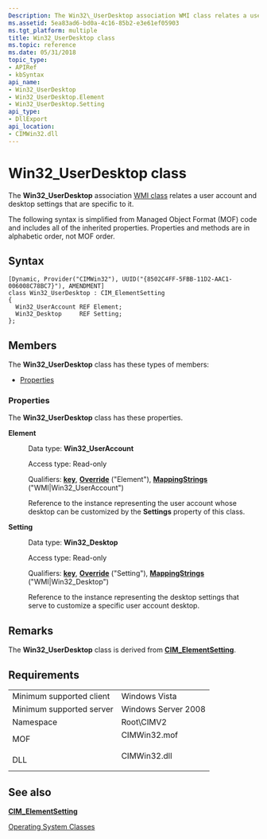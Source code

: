 ```yaml
---
Description: The Win32\_UserDesktop association WMI class relates a user account and desktop settings that are specific to it.
ms.assetid: 5ea83ad6-bd0a-4c16-85b2-e3e61ef05903
ms.tgt_platform: multiple
title: Win32_UserDesktop class
ms.topic: reference
ms.date: 05/31/2018
topic_type: 
- APIRef
- kbSyntax
api_name: 
- Win32_UserDesktop
- Win32_UserDesktop.Element
- Win32_UserDesktop.Setting
api_type: 
- DllExport
api_location: 
- CIMWin32.dll
---
```


# Win32\_UserDesktop class

The **Win32\_UserDesktop** association [WMI class](../wmisdk/retrieving-a-class.md) relates a user account and desktop settings that are specific to it.

The following syntax is simplified from Managed Object Format (MOF) code and includes all of the inherited properties. Properties and methods are in alphabetic order, not MOF order.

## Syntax

``` syntax
[Dynamic, Provider("CIMWin32"), UUID("{8502C4FF-5FBB-11D2-AAC1-006008C78BC7}"), AMENDMENT]
class Win32_UserDesktop : CIM_ElementSetting
{
  Win32_UserAccount REF Element;
  Win32_Desktop     REF Setting;
};
```

## Members

The **Win32\_UserDesktop** class has these types of members:

-   [Properties](#properties)

### Properties

The **Win32\_UserDesktop** class has these properties.

<dl> <dt>

**Element**
</dt> <dd> <dl> <dt>

Data type: **Win32\_UserAccount**
</dt> <dt>

Access type: Read-only
</dt> <dt>

Qualifiers: [**key**](../wmisdk/key-qualifier.md), [**Override**](../wmisdk/standard-qualifiers.md) ("Element"), [**MappingStrings**](../wmisdk/standard-qualifiers.md) ("WMI\|Win32\_UserAccount")
</dt> </dl>

Reference to the instance representing the user account whose desktop can be customized by the **Settings** property of this class.

</dd> <dt>

**Setting**
</dt> <dd> <dl> <dt>

Data type: **Win32\_Desktop**
</dt> <dt>

Access type: Read-only
</dt> <dt>

Qualifiers: [**key**](../wmisdk/key-qualifier.md), [**Override**](../wmisdk/standard-qualifiers.md) ("Setting"), [**MappingStrings**](../wmisdk/standard-qualifiers.md) ("WMI\|Win32\_Desktop")
</dt> </dl>

Reference to the instance representing the desktop settings that serve to customize a specific user account desktop.

</dd> </dl>

## Remarks

The **Win32\_UserDesktop** class is derived from [**CIM\_ElementSetting**](cim-elementsetting.md).

## Requirements



|                                     |                                                                                         |
|-------------------------------------|-----------------------------------------------------------------------------------------|
| Minimum supported client<br/> | Windows Vista<br/>                                                                |
| Minimum supported server<br/> | Windows Server 2008<br/>                                                          |
| Namespace<br/>                | Root\\CIMV2<br/>                                                                  |
| MOF<br/>                      | <dl> <dt>CIMWin32.mof</dt> </dl> |
| DLL<br/>                      | <dl> <dt>CIMWin32.dll</dt> </dl> |



## See also

<dl> <dt>

[**CIM\_ElementSetting**](cim-elementsetting.md)
</dt> <dt>

[Operating System Classes](./operating-system-classes.md)
</dt> </dl>

 

 